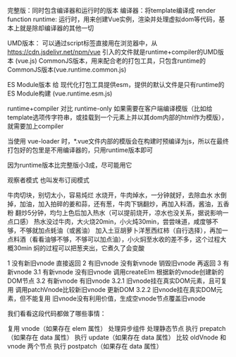 完整版：同时包含编译器和运行时的版本
编译器：将template编译成 render function
runtime: 运行时，用来创建Vue实例，渲染并处理虚拟dom等代码，基本上就是除却编译器的其他一切

UMD版本：
    可以通过script标签直接用在浏览器中，从 https://cdn.jsdelivr.net/npm/vue 引入的文件就是runtime+compiler的UMD版本 (vue.js)
CommonJS版本，用来配合老的打包工具，只包含runtime的CommonJS版本(vue.runtime.common.js)

ES Module版本
    给 现代化打包工具提供esm，提供的默认文件是只有runtime的 ES Module构建 (vue.runtime.esm.js)

runtime+compiler 对比 runtime-only
如果需要在客户端编译模版（比如给template选项传字符串，或挂载到一个元素上并以其dom内部的html作为模版），就需要加上compiler

当使用 vue-loader 时，*.vue文件内部的模版会在构建时预编译为js，所以在最终打包好的包里是不用编译器的，只用runtime版本即可

因为runtime版本比完整版小3成，尽可能用它


观察者模式
也叫发布订阅模式


牛肉切块，别切太小，容易炖烂
水烧开，牛肉焯水，一分钟就好，去除血水
水倒掉，加油，加入拍碎的姜和蒜，还有葱，牛肉下锅翻炒，再加入料酒，酱油，五香粉
翻炒5分钟，均匀上色后加入热水（可以提前烧开，凉水也没关系，据说影响一点口感）
热水没过牛肉，大火烧20min，小火炖30min，尝尝味道，咸度够不够，不够就加点蚝油（或酱油）
加入土豆胡萝卜洋葱西红柿（自行选择），再加一点料酒（看看油够不够，不够可以加点油），小火焖至水收的差不多，这个过程大概30min
焖的过程可以把葱夹出，它煮久了会变酸


1 没有新旧vnode
    直接返回
2 有旧vnode 没有新vnode
    销毁旧vnode 再返回
3 有新vnode
    3.1 有新vnode 没有旧vnode
        调用createElm 根据新的vnode创建新的DOM节点
    3.2 有新vnode 有旧vnode
        3.2.1 旧vnode挂在真实DOM元素，且可复用
            调用patchVnode比较新旧vnode 更新DOM
        3.2.2 旧vnode挂在真实DOM元素，但不能复用
            旧vnode没有利用价值，生成空vnode节点覆盖旧vnode
    
我们看看这段代码都做了哪些事情：

复用 vnode（如果存在 elem 属性）
处理异步组件
处理静态节点
执行 prepatch（如果存在 data 属性）
执行 update（如果存在 data 属性）
比较 oldVnode 和 vnode 两个节点
执行 postpatch（如果存在 data 属性）
